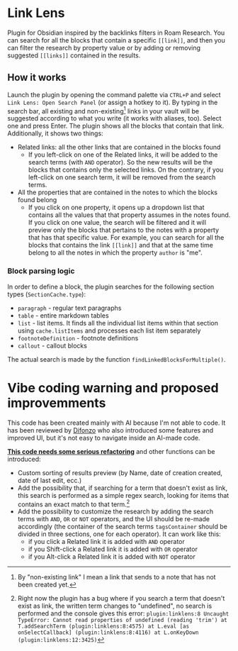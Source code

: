 # Link Lens
Plugin for Obsidian inspired by the backlinks filters in Roam Research. You can search for all the blocks that contain a specific `[[link]]`, and then you can filter the research by property value or by adding or removing suggested `[[links]]` contained in the results.
## How it works

Launch the plugin by opening the command palette via `CTRL+P` and select `Link Lens: Open Search Panel` (or assign a hotkey to it). By typing in the search bar, all existing and non-existing[^1] links in your vault will be suggested according to what you write (it works with aliases, too). Select one and press Enter. The plugin shows all the blocks that contain that link. Additionally, it shows two things:
- Related links: all the other links that are contained in the blocks found
  - If you left-click on one of the Related links, it will be added to the search terms (with `AND` operator). So the new results will be the blocks that contains only the selected links. On the contrary, if you left-click on one search term, it will be removed from the search terms.
- All the properties that are contained in the notes to which the blocks found belong
  - If you click on one property, it opens up a dropdown list that contains all the values that that property assumes in the notes found. If you click on one value, the search will be filtered and it will preview only the blocks that pertains to the notes with a property that has that specific value. For example, you can search for all the blocks that contains the link `[[link]]` and that at the same time belong to all the notes in which the property `author` is "me".

[^1]: By "non-existing link" I mean a link that sends to a note that has not been created yet.

### Block parsing logic
In order to define a block, the plugin searches for the following section types (`SectionCache.type`):
- `paragraph` - regular text paragraphs
- `table` - entire markdown tables
- `list` - list items. It finds all the individual list items within that section using `cache.listItems` and processes each list item separately
- `footnoteDefinition` - footnote definitions
- `callout` - callout blocks

The actual search is made by the function `findLinkedBlocksForMultiple()`.

# Vibe coding warning and proposed improvemments
This code has been created mainly with AI because I'm not able to code. It has been reviewed by [Difonzo](https://github.com/Difonzo) who also introduced some features and improved UI, but it's not easy to navigate inside an AI-made code.

<ins>**This code needs some serious refactoring**</ins> and other functions can be introduced:
- Custom sorting of results preview (by Name, date of creation created, date of last edit, ecc.)
- Add the possibility that, if searching for a term that doesn't exist as link, this search is performed as a simple regex search, looking for items that contains an exact match to that term.[^2]
- Add the possibility to customize the research by adding the search terms with `AND`, `OR` or `NOT` operators, and the UI should be re-made accordingly (the container of the search terms `tagsContainer` should be divided in three sections, one for each operator). It can work like this:
  - if you click a Related link it is added with `AND` operator
  - if you Shift-click a Related link it is added with `OR` operator
  - if you Alt-click a Related link it  is added with `NOT` operator


[^2]: Right now the plugin has a bug where if you search a term that doesn't exist as link, the written term changes to "undefined", no search is performed and the console gives this error: `plugin:linklens:8 Uncaught TypeError: Cannot read properties of undefined (reading 'trim')
    at T.addSearchTerm (plugin:linklens:8:4575)
    at L.eval [as onSelectCallback] (plugin:linklens:8:4116)
    at L.onKeyDown (plugin:linklens:12:3425)`
